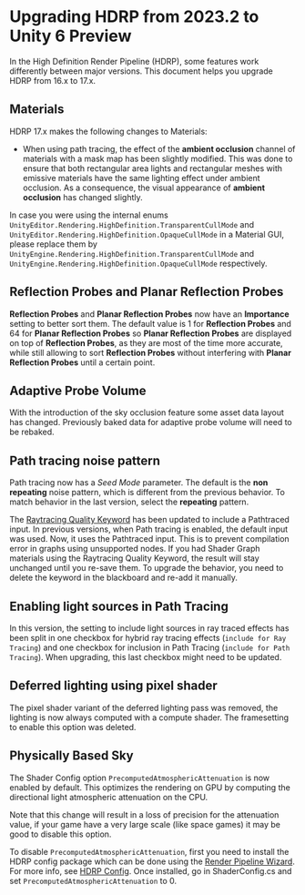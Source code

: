 # Upgrading HDRP from 2023.2 to Unity 6 Preview

In the High Definition Render Pipeline (HDRP), some features work differently between major versions. This document helps you upgrade HDRP from 16.x to 17.x.

## Materials

HDRP 17.x makes the following changes to Materials:

- When using path tracing, the effect of the **ambient occlusion** channel of materials with a mask map has been slightly modified. This was done to ensure that both rectangular area lights and rectangular meshes with emissive materials have the same lighting effect under ambient occlusion. As a consequence, the visual appearance of **ambient occlusion** has changed slightly.

In case you were using the internal enums `UnityEditor.Rendering.HighDefinition.TransparentCullMode` and `UnityEditor.Rendering.HighDefinition.OpaqueCullMode` in a Material GUI, please replace them by `UnityEngine.Rendering.HighDefinition.TransparentCullMode` and `UnityEngine.Rendering.HighDefinition.OpaqueCullMode` respectively.

## Reflection Probes and Planar Reflection Probes

**Reflection Probes** and **Planar Reflection Probes** now have an **Importance** setting to better sort them. The default value is 1 for **Reflection Probes** and 64 for **Planar Reflection Probes** so **Planar Reflection Probes** are displayed on top of **Reflection Probes**, as they are most of the time more accurate, while still allowing to sort **Reflection Probes** without interfering with **Planar Reflection Probes** until a certain point.

## Adaptive Probe Volume

With the introduction of the sky occlusion feature some asset data layout has changed. Previously baked data for adaptive probe volume will need to be rebaked.

## Path tracing noise pattern

Path tracing now has a *Seed Mode* parameter. The default is the **non repeating** noise pattern, which is different from the previous behavior. To match behavior in the last version, select the **repeating** pattern.

The [Raytracing Quality Keyword](SGNode-Raytracing-Quality.md) has been updated to include a Pathtraced input. 
In previous versions, when Path tracing is enabled, the default input was used. Now, it uses the Pathtraced input. This is to prevent compilation error in graphs using unsupported nodes. 
If you had Shader Graph materials using the Raytracing Quality Keyword, the result will stay unchanged until you re-save them. To upgrade the behavior, you need to delete the keyword in the blackboard and re-add it manually. 

## Enabling light sources in Path Tracing

In this version, the setting to include light sources in ray traced effects has been split in one checkbox for hybrid ray tracing effects (`include for Ray Tracing`) and one checkbox for inclusion in Path Tracing (`include for Path Tracing`). When upgrading, this last checkbox might need to be updated.

## Deferred lighting using pixel shader

The pixel shader variant of the deferred lighting pass was removed, the lighting is now always computed with a compute shader.
The framesetting to enable this option was deleted.

## Physically Based Sky

The Shader Config option `PrecomputedAtmosphericAttenuation` is now enabled by default. This optimizes the rendering on GPU by computing the directional light atmospheric attenuation on the CPU.

Note that this change will result in a loss of precision for the attenuation value, if your game have a very large scale (like space games) it may be good to disable this option.

To disable `PrecomputedAtmosphericAttenuation`, first you need to install the HDRP config package which can be done using the [Render Pipeline Wizard](Render-Pipeline-Wizard.md). For more info, see [HDRP Config](configure-a-project-using-the-hdrp-config-package.md).
Once installed, go in ShaderConfig.cs and set `PrecomputedAtmosphericAttenuation` to 0.
